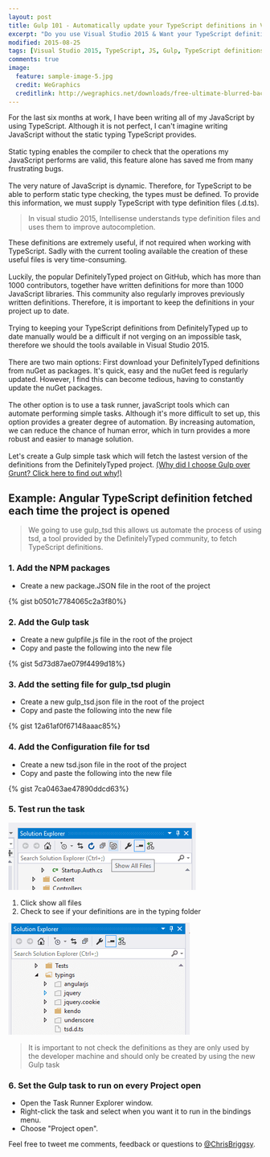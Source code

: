 ```yaml
---
layout: post
title: Gulp 101 - Automatically update your TypeScript definitions in Visual Studio 2015
excerpt: "Do you use Visual Studio 2015 & Want your TypeScript definitions to automatically update?"
modified: 2015-08-25
tags: [Visual Studio 2015, TypeScript, JS, Gulp, TypeScript definitions ]
comments: true
image:
  feature: sample-image-5.jpg
  credit: WeGraphics
  creditlink: http://wegraphics.net/downloads/free-ultimate-blurred-background-pack/
---
```

For the last six months at work, I have been writing all of my JavaScript by using TypeScript. Although it is not perfect, I can't imagine writing JavaScript without the static typing TypeScript provides. <br><br>Static typing enables the compiler to check that the operations my JavaScript performs are valid, this feature alone has saved me from many frustrating bugs. <br><br>The very nature of JavaScript is dynamic. Therefore, for TypeScript to be able to perform static type checking, the types must be defined.  To provide this information, we must supply TypeScript with type definition files (.d.ts).

> In visual studio 2015, Intellisense understands type definition files and uses them to improve autocompletion.

These definitions are extremely useful, if not required when working with  TypeScript.  Sadly with the current tooling available the creation of these useful files is very time-consuming. <br><br>Luckily, the popular DefinitelyTyped project on GitHub, which has more than 1000 contributors, together have written definitions for more than 1000 JavaScript libraries. This community also regularly improves previously written definitions. Therefore, it is important to keep the definitions in your project up to date.<br><br>Trying to keeping your TypeScript definitions from DefinitelyTyped up to date manually would be a difficult if not verging on an impossible task, therefore we should the tools available in Visual Studio 2015. <br><br>There are two main options: First download your DefinitelyTyped definitions from nuGet as packages.  It's quick, easy and the nuGet feed is regularly updated. However, I find this can become tedious, having to constantly update the nuGet packages. <br><br> The other option is to use a task runner,  javaScript tools which can automate performing simple tasks. Although it's more difficult to set up, this option provides a greater degree of automation. By increasing automation, we can reduce the chance of human error, which in turn provides a more robust and easier to manage solution.<br><br>Let's create a Gulp simple task which will fetch the lastest version of the definitions from the DefinitelyTyped project. [(Why did I choose Gulp over Grunt? Click here to find out why!)](http://blog.chrisbriggsy.com/Gulp-101-CSS-all-the-LESS/)

## Example: Angular TypeScript definition fetched each time the project is opened

> We going to use gulp_tsd this allows us automate the process of using tsd, a tool provided by the DefinitelyTyped community, to fetch TypeScript definitions.

### 1. Add the NPM packages

* Create a new package.JSON file in the root of the project

{% gist b0501c7784065c2a3f80%}

### 2. Add the Gulp task

* Create a new gulpfile.js file in the root of the project
* Copy and paste the following into the new file

{% gist 5d73d87ae079f4499d18%}

### 3. Add the setting file for gulp_tsd plugin

* Create a new gulp_tsd.json file in the root of the project
* Copy and paste the following into the new file

{% gist 12a61af0f67148aaac85%}

### 4. Add the Configuration file for tsd

* Create a new tsd.json file in the root of the project
* Copy and paste the following into the new file

{% gist 7ca0463ae47890ddcd63%}

### 5. Test run the task

![Definitions](/images/2015-08-24_12-22-41-compressor.png)

1. Click show all files
2. Check to see if your definitions are in the typing folder

![Definitions are in the typing folder](/images/2015-08-25_12-08-50-compressor.png)

> It is important to not check the definitions as they are only used by the developer machine and should only be created by using the new Gulp task 

### 6. Set the Gulp task to run on every Project open

* Open the Task Runner Explorer window. 
* Right-click the task and select when you want it to run in the bindings menu. 
* Choose "Project open".

Feel free to tweet me comments, feedback or questions to [@ChrisBriggsy](https://twitter.com/ChrisBriggsy).